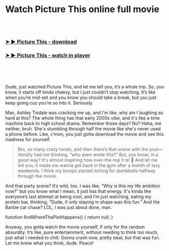 <h1>Watch Picture This online full movie</h1>


<br><br>

<h3><a href="https://Chriss-punccearhaso1972.github.io/wowfjopmjx/">➤ ► Picture This - download</a></h3> 
<h3><a href="https://Chriss-punccearhaso1972.github.io/wowfjopmjx/">➤ ► Picture This - watch in player</a></h3>


<br><br><br>


Dude, just watched Picture This, and let me tell you, it’s a whole trip. So, you know, it starts off kinda cheesy, but I just couldn’t stop watching. It’s like when you’re mid-set and you know you should take a break, but you just keep going cuz you’re so into it. Seriously.

Man, Ashley Tisdale was cracking me up, and I'm like, why am I laughing so hard at this? The whole thing has that early 2000s vibe, and it's like a time machine back to high school drama. Remember those days? No? Haha, me neither, bruh. She's stumbling through half the movie like she's never used a phone before. Like, c’mon, you just gotta download the movie and see this madness for yourself.

> Bro, so many crazy twists, and then there’s that scene with the pool—literally had me thinking, “who even wrote this?” But, you know, in a good way? It's almost inspiring how over-the-top it is! 🤣 And let me tell you, it made me wanna get back in the gym after a month of lazy weekends. I think my biceps started itching for dumbbells halfway through the movie.

And that party scene? It’s wild, too. I was like, “Why is this my life ambition now?” but you know what I mean, it just has that energy. It's kinda like everyone’s last attempt at being cool, and I’m just watching, eating my protein bar, thinking, “Dude, if only staying in shape was this fun.” And the Barbie car chase? LOL, I was just about done, man.

function findWhereThePlotHappens() { return null; }

Anyway, you gotta watch the movie yourself, if only for the random absurdity. It’s like, pure entertainment, without needing to think too much, just what I needed to chill. Gonna crash now, pretty beat, but that was fun. Let me know what you think, dude. Peace!
